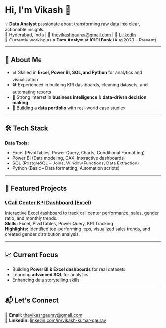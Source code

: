 # Hi, I'm Vikash 👋

💡 **Data Analyst** passionate about transforming raw data into clear, actionable insights.  
📍 Hyderabad, India | 📧 thevikashgaurav@gmail.com | 🔗 [LinkedIn](https://linkedin.com/in/vikash-kumar-gaurav)  
💼 Currently working as a **Data Analyst** at **ICICI Bank** (Aug 2023 – Present)  

---

## 🔹 About Me
- 📊 Skilled in **Excel, Power BI, SQL, and Python** for analytics and visualization  
- 🛠 Experienced in building KPI dashboards, cleaning datasets, and automating reports  
- 🎯 Strong interest in **business intelligence** & **data-driven decision making**  
- 📂 Building a **data portfolio** with real-world case studies  

---

## 🛠 Tech Stack
**Data Tools:**  
- Excel (PivotTables, Power Query, Charts, Conditional Formatting)  
- Power BI (Data modeling, DAX, Interactive dashboards)  
- SQL (PostgreSQL – Joins, Window Functions, Data Extraction)  
- Python (Basic – Data formatting, Automation scripts)  


---

## 📌 Featured Projects
### [📞 Call Center KPI Dashboard (Excel)](https://github.com/yourusername/call-center-dashboard)
Interactive Excel dashboard to track call center performance, sales, gender ratio, and monthly trends.  
**Skills:** Excel, PivotTables, Power Query, KPI Tracking  
**Highlights:** Identified top-performing reps, visualized sales trends, and created gender distribution analysis.  

---

## 📈 Current Focus
- Building **Power BI & Excel dashboards** for real datasets  
- Learning **advanced SQL** for analytics  
- Enhancing data storytelling skills  

---

## 📬 Let's Connect
📧 **Email:** thevikashgaurav@gmail.com  
🔗 **LinkedIn:** [linkedin.com/in/vikash-kumar-gaurav](https://linkedin.com/in/vikash-kumar-gaurav)  

